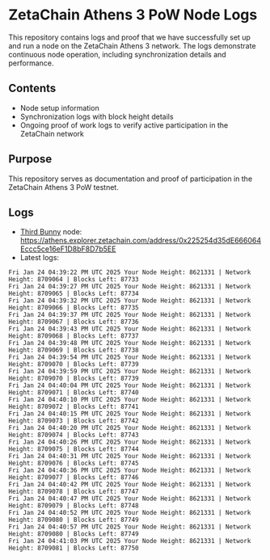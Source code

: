 # ZetaChain Athens 3 PoW Node Logs
This repository contains logs and proof that we have successfully set up and run a node on the ZetaChain Athens 3 network. The logs demonstrate continuous node operation, including synchronization details and performance.

## Contents
- Node setup information
- Synchronization logs with block height details
- Ongoing proof of work logs to verify active participation in the ZetaChain network

## Purpose
This repository serves as documentation and proof of participation in the ZetaChain Athens 3 PoW testnet.

## Logs

- [Third Bunny](https://thirdbunny.xyz/) node: https://athens.explorer.zetachain.com/address/0x225254d35dE666064Eccc5ce16eF1D8bF8D7b5EE
- Latest logs:
```
Fri Jan 24 04:39:22 PM UTC 2025 Your Node Height: 8621331 | Network Height: 8709064 | Blocks Left: 87733
Fri Jan 24 04:39:27 PM UTC 2025 Your Node Height: 8621331 | Network Height: 8709065 | Blocks Left: 87734
Fri Jan 24 04:39:32 PM UTC 2025 Your Node Height: 8621331 | Network Height: 8709066 | Blocks Left: 87735
Fri Jan 24 04:39:37 PM UTC 2025 Your Node Height: 8621331 | Network Height: 8709067 | Blocks Left: 87736
Fri Jan 24 04:39:43 PM UTC 2025 Your Node Height: 8621331 | Network Height: 8709068 | Blocks Left: 87737
Fri Jan 24 04:39:48 PM UTC 2025 Your Node Height: 8621331 | Network Height: 8709069 | Blocks Left: 87738
Fri Jan 24 04:39:54 PM UTC 2025 Your Node Height: 8621331 | Network Height: 8709070 | Blocks Left: 87739
Fri Jan 24 04:39:59 PM UTC 2025 Your Node Height: 8621331 | Network Height: 8709070 | Blocks Left: 87739
Fri Jan 24 04:40:04 PM UTC 2025 Your Node Height: 8621331 | Network Height: 8709071 | Blocks Left: 87740
Fri Jan 24 04:40:10 PM UTC 2025 Your Node Height: 8621331 | Network Height: 8709072 | Blocks Left: 87741
Fri Jan 24 04:40:15 PM UTC 2025 Your Node Height: 8621331 | Network Height: 8709073 | Blocks Left: 87742
Fri Jan 24 04:40:20 PM UTC 2025 Your Node Height: 8621331 | Network Height: 8709074 | Blocks Left: 87743
Fri Jan 24 04:40:26 PM UTC 2025 Your Node Height: 8621331 | Network Height: 8709075 | Blocks Left: 87744
Fri Jan 24 04:40:31 PM UTC 2025 Your Node Height: 8621331 | Network Height: 8709076 | Blocks Left: 87745
Fri Jan 24 04:40:36 PM UTC 2025 Your Node Height: 8621331 | Network Height: 8709077 | Blocks Left: 87746
Fri Jan 24 04:40:42 PM UTC 2025 Your Node Height: 8621331 | Network Height: 8709078 | Blocks Left: 87747
Fri Jan 24 04:40:47 PM UTC 2025 Your Node Height: 8621331 | Network Height: 8709079 | Blocks Left: 87748
Fri Jan 24 04:40:52 PM UTC 2025 Your Node Height: 8621331 | Network Height: 8709080 | Blocks Left: 87749
Fri Jan 24 04:40:57 PM UTC 2025 Your Node Height: 8621331 | Network Height: 8709080 | Blocks Left: 87749
Fri Jan 24 04:41:03 PM UTC 2025 Your Node Height: 8621331 | Network Height: 8709081 | Blocks Left: 87750
```
